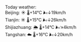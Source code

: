 Today weather:  
Beijing: ☀️   🌡️+14°C 🌬️↓19km/h  
Tianjin: ☀️   🌡️+15°C 🌬️↓26km/h  
Shijiazhuang: 🌦   🌡️+14°C 🌬️↘4km/h  
Tangshan: ☁️   🌡️+16°C 🌬️↓20km/h  
